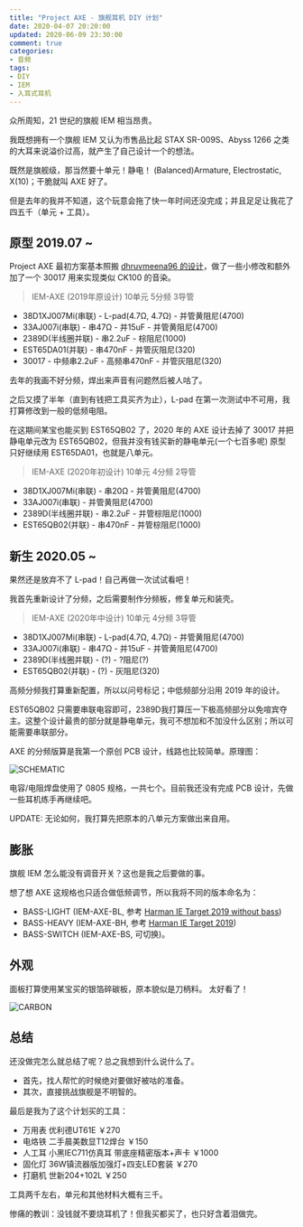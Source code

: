 ```yaml
---
title: "Project AXE - 旗舰耳机 DIY 计划"
date: 2020-04-07 20:20:00
updated: 2020-06-09 23:30:00
comment: true
categories:
- 音频
tags:
- DIY
- IEM
- 入耳式耳机
---
```


众所周知，21 世纪的旗舰 IEM 相当昂贵。

我既想拥有一个旗舰 IEM 又认为市售品比起 STAX SR-009S、Abyss 1266 之类的大耳来说溢价过高，就产生了自己设计一个的想法。
<!-- more -->

既然是旗舰级，那当然要十单元！静电！
(Balanced)Armature, Electrostatic, X(10)；干脆就叫 AXE 好了。

但是去年的我并不知道，这个玩意会拖了快一年时间还没完成；并且足足让我花了四五千（单元 + 工具）。

## 原型 2019.07 ~

Project AXE 最初方案基本照搬 [dhruvmeena96 的设计](https://www.head-fi.org/threads/home-made-iems.430688/post-15070746)，做了一些小修改和额外加了一个 30017 用来实现类似 CK100 的音染。

> IEM-AXE (2019年原设计) 10单元 5分频 3导管

- 38D1XJ007Mi(串联) - L-pad(4.7Ω, 4.7Ω) - 并管黄阻尼(4700)
- 33AJ007i(串联) - 串47Ω - 并15uF - 并管黄阻尼(4700)
- 2389D(半线圈并联) - 串2.2uF - 棕阻尼(1000)
- EST65DA01(并联) - 串470nF - 并管灰阻尼(320)
- 30017 - 中频串2.2uF - 高频串470nF - 并管灰阻尼(320)

去年的我画不好分频，焊出来声音有问题然后被人咕了。

之后又摸了半年（直到有钱把工具买齐为止），L-pad 在第一次测试中不可用，我打算修改到一般的低频电阻。

在这期间某宝也能买到 EST65QB02 了，2020 年的 AXE 设计去掉了 30017 并把静电单元改为 EST65QB02，但我并没有钱买新的静电单元(一个七百多呢) 原型只好继续用 EST65DA01，也就是八单元。

> IEM-AXE (2020年初设计) 10单元 4分频 2导管

- 38D1XJ007Mi(串联) - 串20Ω - 并管黄阻尼(4700)
- 33AJ007i(串联) - 并管黄阻尼(4700)
- 2389D(半线圈并联) - 串2.2uF - 并管棕阻尼(1000)
- EST65QB02(并联) - 串470nF - 并管棕阻尼(1000)

## 新生 2020.05 ~

果然还是放弃不了 L-pad！自己再做一次试试看吧！

我首先重新设计了分频，之后需要制作分频板，修复单元和装壳。

> IEM-AXE (2020年中设计) 10单元 4分频 3导管

- 38D1XJ007Mi(串联) - L-pad(4.7Ω, 4.7Ω) - 并管黄阻尼(4700)
- 33AJ007i(串联) - 串47Ω - 并15uF - 并管黄阻尼(4700)
- 2389D(半线圈并联) - (?) - ?阻尼(?)
- EST65QB02(并联) - (?) - 灰阻尼(320)

高频分频我打算重新配置，所以以问号标记；中低频部分沿用 2019 年的设计。

EST65QB02 只需要串联电容即可，2389D我打算压一下极高频部分以免喧宾夺主。这整个设计最贵的部分就是静电单元，我可不想加和不加没什么区别；所以可能需要串联部分。

AXE 的分频版算是我第一个原创 PCB 设计，线路也比较简单。原理图：

![SCHEMATIC](https://kwaa.dev/p/project-axe/schematic.png)

电容/电阻焊盘使用了 0805 规格，一共七个。目前我还没有完成 PCB 设计，先做一些耳机练手再继续吧。

UPDATE: 无论如何，我打算先把原本的八单元方案做出来自用。

## 膨胀

旗舰 IEM 怎么能没有调音开关？这也是我之后要做的事。

想了想 AXE 这规格也只适合做低频调节，所以我将不同的版本命名为：

- BASS-LIGHT (IEM-AXE-BL, 参考 [Harman IE Target 2019 without bass](https://github.com/jaakkopasanen/AutoEq/blob/master/compensation/harman_in-ear_2019v2_wo_bass.png))
- BASS-HEAVY (IEM-AXE-BH, 参考 [Harman IE Target 2019](https://github.com/jaakkopasanen/AutoEq/blob/master/compensation/harman_in-ear_2019v2.png))
- BASS-SWITCH (IEM-AXE-BS, 可切换)。

## 外观

面板打算使用某宝买的银箔碎碳板，原本貌似是刀柄料。
太好看了！

![CARBON](https://kwaa.dev/p/project-axe/carbon.jpg)

## 总结

还没做完怎么就总结了呢？总之我想到什么说什么了。

- 首先，找人帮忙的时候绝对要做好被咕的准备。
- 其次，直接挑战旗舰是不明智的。

最后是我为了这个计划买的工具：

- 万用表 优利德UT61E ￥270
- 电烙铁 二手晨美数显T12焊台 ￥150
- 人工耳 小黑IEC711仿真耳 带底座精密版本+声卡 ￥1000
- 固化灯 36W镇流器版加强灯+四支LED套装 ￥270
- 打磨机 世新204+102L ￥250

工具两千左右，单元和其他材料大概有三千。

惨痛的教训：没钱就不要烧耳机了！但我买都买了，也只好含着泪做完。

